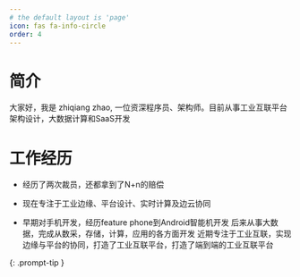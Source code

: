 ```yaml
---
# the default layout is 'page'
icon: fas fa-info-circle
order: 4
---
```


# 简介
大家好，我是 zhiqiang zhao, 一位资深程序员、架构师。目前从事工业互联平台架构设计，大数据计算和SaaS开发

# 工作经历
- 经历了两次裁员，还都拿到了N+n的赔偿

- 现在专注于工业边缘、平台设计、实时计算及边云协同

- 早期对手机开发，经历feature phone到Android智能机开发
后来从事大数据，完成从数采，存储，计算，应用的各方面开发
近期专注于工业互联，实现边缘与平台的协同，打造了工业互联平台，打造了端到端的工业互联平台


{: .prompt-tip }
